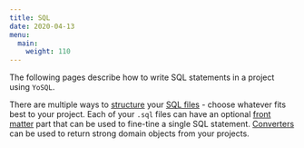 ```yaml
---
title: SQL
date: 2020-04-13
menu:
  main:
    weight: 110
---
```


The following pages describe how to write SQL statements in a project using `YoSQL`.

There are multiple ways to [structure](./structure/) your [SQL files](./sql-files/) - choose whatever fits best to your project. Each of your `.sql` files can have an optional [front matter](./frontmatter/) part that can be used to fine-tine a single SQL statement. [Converters](./converters) can be used to return strong domain objects from your projects.
